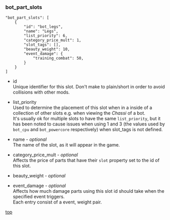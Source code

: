 ### bot_part_slots
```
"bot_part_slots": [
    {
        "id": "bot_legs",
        "name": "Legs",
        "list_priority": 6,
        "category_price_mult": 1,
        "slot_tags": [],
        "beauty_weight": 10,
        "event_damage": {
            "training_combat": 50,
        }
    }
]
```
- id\
Unique identifier for this slot. Don't make to plain/short in order to avoid collisions with other mods.

- list_priority\
Used to determine the placement of this slot when in a inside of a collection of other slots e.g. when viewing the _Chassi_ of a bot.\
It's usually ok for multiple slots to have the same `list_priority`, but it has been noted to cause issues when using 1 and 3 (the values used by `bot_cpu` and `bot_powercore` respectively) when slot_tags is not defined.

- name - _optional_\
The name of the slot, as it will appear in the game.

- category_price_mult - _optional_\
Affects the price of parts that have their `slot` property set to the id of this slot.

- beauty_weight - _optional_

- event_damage - _optional_\
Affects how much damage parts using this slot id should take when the specified event triggers.\
Each entry consist of a event, weight pair.


[top](docs/bot_part_slots.md#bot_part_slots)
